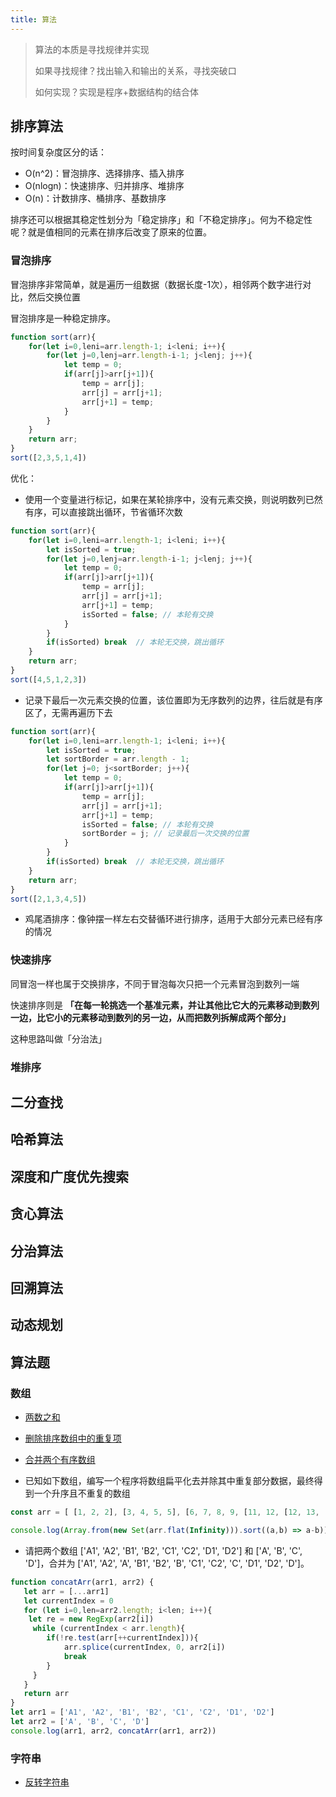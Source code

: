 ```yaml
---
title: 算法
---
```


> 算法的本质是寻找规律并实现
>
> 如果寻找规律？找出输入和输出的关系，寻找突破口
>
> 如何实现？实现是程序+数据结构的结合体


## 排序算法
按时间复杂度区分的话：
- O(n^2)：冒泡排序、选择排序、插入排序
- O(nlogn)：快速排序、归并排序、堆排序
- O(n)：计数排序、桶排序、基数排序

排序还可以根据其稳定性划分为「稳定排序」和「不稳定排序」。何为不稳定性呢？就是值相同的元素在排序后改变了原来的位置。

### 冒泡排序
冒泡排序非常简单，就是遍历一组数据（数据长度-1次），相邻两个数字进行对比，然后交换位置

冒泡排序是一种稳定排序。

```javascript
function sort(arr){
    for(let i=0,leni=arr.length-1; i<leni; i++){
        for(let j=0,lenj=arr.length-i-1; j<lenj; j++){
            let temp = 0;
            if(arr[j]>arr[j+1]){
                temp = arr[j];
                arr[j] = arr[j+1];
                arr[j+1] = temp;
            }
        }
    }
    return arr;
}
sort([2,3,5,1,4])
```

优化：
- 使用一个变量进行标记，如果在某轮排序中，没有元素交换，则说明数列已然有序，可以直接跳出循环，节省循环次数
```javascript
function sort(arr){
    for(let i=0,leni=arr.length-1; i<leni; i++){
        let isSorted = true;
        for(let j=0,lenj=arr.length-i-1; j<lenj; j++){
            let temp = 0;
            if(arr[j]>arr[j+1]){
                temp = arr[j];
                arr[j] = arr[j+1];
                arr[j+1] = temp;
                isSorted = false; // 本轮有交换
            }
        }
        if(isSorted) break  // 本轮无交换，跳出循环
    }
    return arr;
}
sort([4,5,1,2,3])
```

- 记录下最后一次元素交换的位置，该位置即为无序数列的边界，往后就是有序区了，无需再遍历下去
```javascript
function sort(arr){
    for(let i=0,leni=arr.length-1; i<leni; i++){
        let isSorted = true;
        let sortBorder = arr.length - 1;
        for(let j=0; j<sortBorder; j++){
            let temp = 0;
            if(arr[j]>arr[j+1]){
                temp = arr[j];
                arr[j] = arr[j+1];
                arr[j+1] = temp;
                isSorted = false; // 本轮有交换
                sortBorder = j; // 记录最后一次交换的位置
            }
        }
        if(isSorted) break  // 本轮无交换，跳出循环
    }
    return arr;
}
sort([2,1,3,4,5])
```

- 鸡尾酒排序：像钟摆一样左右交替循环进行排序，适用于大部分元素已经有序的情况


### 快速排序
同冒泡一样也属于交换排序，不同于冒泡每次只把一个元素冒泡到数列一端

快速排序则是 **「在每一轮挑选一个基准元素，并让其他比它大的元素移动到数列一边，比它小的元素移动到数列的另一边，从而把数列拆解成两个部分」**

这种思路叫做「分治法」

### 堆排序

## 二分查找

## 哈希算法

## 深度和广度优先搜索

## 贪心算法

## 分治算法

## 回溯算法

## 动态规划

## 算法题

### 数组
- [两数之和](https://leetcode-cn.com/problems/two-sum)
- [删除排序数组中的重复项](https://leetcode-cn.com/problems/remove-duplicates-from-sorted-array)
- [合并两个有序数组](https://leetcode-cn.com/problems/merge-sorted-array)

- 已知如下数组，编写一个程序将数组扁平化去并除其中重复部分数据，最终得到一个升序且不重复的数组
```javascript
const arr = [ [1, 2, 2], [3, 4, 5, 5], [6, 7, 8, 9, [11, 12, [12, 13, [14] ] ] ], 10]

console.log(Array.from(new Set(arr.flat(Infinity))).sort((a,b) => a-b))
```
  
  
  
- 请把两个数组 ['A1', 'A2', 'B1', 'B2', 'C1', 'C2', 'D1', 'D2'] 和 ['A', 'B', 'C', 'D']，合并为 ['A1', 'A2', 'A', 'B1', 'B2', 'B', 'C1', 'C2', 'C', 'D1', 'D2', 'D']。
```javascript
function concatArr(arr1, arr2) {
   let arr = [...arr1]
   let currentIndex = 0
   for (let i=0,len=arr2.length; i<len; i++){
    let re = new RegExp(arr2[i])
     while (currentIndex < arr.length){
        if(!re.test(arr[++currentIndex])){
            arr.splice(currentIndex, 0, arr2[i])
            break
        }
     }
   }
   return arr
}
let arr1 = ['A1', 'A2', 'B1', 'B2', 'C1', 'C2', 'D1', 'D2']
let arr2 = ['A', 'B', 'C', 'D']
console.log(arr1, arr2, concatArr(arr1, arr2))
```


### 字符串
- [反转字符串](https://leetcode-cn.com/problems/reverse-string)
